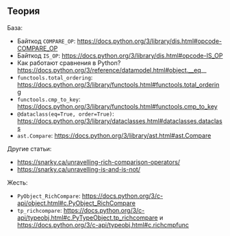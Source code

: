 ## Теория

База:
- Байткод `COMPARE_OP`: https://docs.python.org/3/library/dis.html#opcode-COMPARE_OP
- Байткод `IS_OP`: https://docs.python.org/3/library/dis.html#opcode-IS_OP
- Как работают сравнения в Python? https://docs.python.org/3/reference/datamodel.html#object.__eq__
- `functools.total_ordering`: https://docs.python.org/3/library/functools.html#functools.total_ordering
- `functools.cmp_to_key`: https://docs.python.org/3/library/functools.html#functools.cmp_to_key
- `@dataclass(eq=True, order=True)`: https://docs.python.org/3/library/dataclasses.html#dataclasses.dataclass
- `ast.Compare`: https://docs.python.org/3/library/ast.html#ast.Compare

Другие статьи:
- https://snarky.ca/unravelling-rich-comparison-operators/
- https://snarky.ca/unravelling-is-and-is-not/

Жесть:
- `PyObject_RichCompare`: https://docs.python.org/3/c-api/object.html#c.PyObject_RichCompare
- `tp_richcompare`: https://docs.python.org/3/c-api/typeobj.html#c.PyTypeObject.tp_richcompare и https://docs.python.org/3/c-api/typeobj.html#c.richcmpfunc
